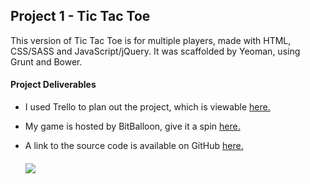 <h2> Project 1 - Tic Tac Toe </h2>

<p1>This version of Tic Tac Toe is for multiple players, made with HTML, CSS/SASS and JavaScript/jQuery. It was scaffolded by Yeoman, using Grunt and Bower.</p1>

<h4>Project Deliverables</h4>

<ul>
  <li>I used Trello to plan out the project, which is viewable <a href="https://trello.com/b/0pMtOvL8/project-1-tic-tac-toe" target ="_blank"> here.</a></li>
</ul>

<ul>
  <li>My game is hosted by BitBalloon, give it a spin <a href="http://svptictactoe.bitballoon.com/" target ="_blank">here.</a></li>
</ul>
<ul>
  <li>A link to the source code is available on GitHub <a href="https://github.com/svpanchal/tttproject1" target ="_blank">here.</a></li>

<h5>
  <img src="https://github.com/svpanchal/tttproject1/blob/master/app/images/IMG_6281.jpeg">
</h5>
